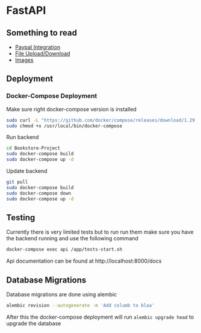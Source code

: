 # FastAPI

## Something to read

* [Paypal Integration](stuff_to_read/paypal_integration.md)
* [File Upload/Download](stuff_to_read/files.md)
* [Images](stuff_to_read/images.md)


## Deployment

### Docker-Compose Deployment

Make sure right docker-compose version is installed
```bash
sudo curl -L "https://github.com/docker/compose/releases/download/1.29.2/docker-compose-$(uname -s)-$(uname -m)" -o /usr/local/bin/docker-compose
sudo chmod +x /usr/local/bin/docker-compose
```

Run backend
```bash
cd Bookstore-Project
sudo docker-compose build
sudo docker-compose up -d
```

Update backend
```bash
git pull
sudo docker-compose build
sudo docker-compose down
sudo docker-compose up -d
```

## Testing

Currently there is very limited tests but to run run them make sure you have the backend running and use the following command

```bash
docker-compose exec api /app/tests-start.sh
```

Api documentation can be found at http://localhost:8000/docs


## Database Migrations

Database migrations are done using alembic

```bash
alembic revision --autogenerate -m 'Add columb to blaa'
```

After this the docker-compose deployment will run `alembic upgrade head` to upgrade the database

